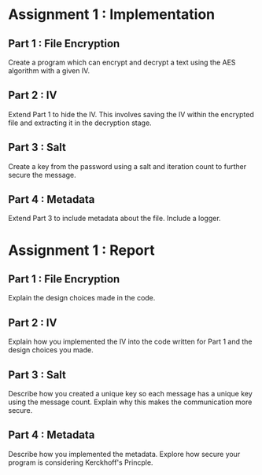 # Assignment 1 : Implementation

## Part 1 : File Encryption

Create a program which can encrypt and decrypt a text using the AES algorithm with a given IV.

## Part 2 : IV

Extend Part 1 to hide the IV. This involves saving the IV within the encrypted file and extracting it in the decryption stage.

## Part 3 : Salt

Create a key from the password using a salt and iteration count to further secure the message.

## Part 4 : Metadata

Extend Part 3 to include metadata about the file. Include a logger. 

# Assignment 1 : Report

## Part 1 : File Encryption

Explain the design choices made in the code. 

## Part 2 : IV

Explain how you implemented the IV into the code written for Part 1 and the design choices you made.

## Part 3 : Salt

Describe how you created a unique key so each message has a unique key using the message count. Explain why this makes the communication more secure.

## Part 4 : Metadata

Describe how you implemented the metadata. Explore how secure your program is considering Kerckhoff's Princple. 
